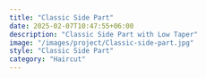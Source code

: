 ```yaml
---
title: "Classic Side Part"
date: 2025-02-07T10:47:55+06:00
description: "Classic Side Part with Low Taper"
image: "/images/project/Classic-side-part.jpg"
style: "Classic Side Part"
category: "Haircut"
---
```

